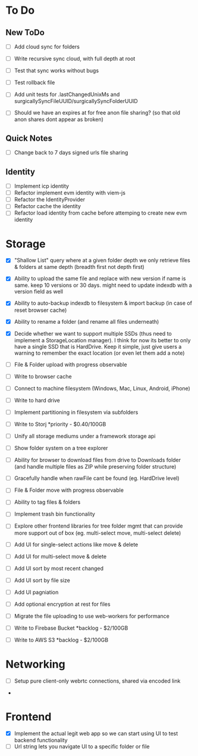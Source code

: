 # To Do

## New ToDo

- [ ] Add cloud sync for folders
- [ ] Write recursive sync cloud, with full depth at root
- [ ] Test that sync works without bugs
- [ ] Test rollback file

- [ ] Add unit tests for .lastChangedUnixMs and surgicallySyncFileUUID/surgicallySyncFolderUUID
- [ ] Should we have an expires at for free anon file sharing? (so that old anon shares dont appear as broken)

## Quick Notes

- [ ] Change back to 7 days signed urls file sharing

## Identity

- [ ] Implement icp identity
- [ ] Refactor implement evm identity with viem-js
- [ ] Refactor the IdentityProvider
- [ ] Refactor cache the identity
- [ ] Refactor load identity from cache before attemping to create new evm identity

# Storage

- [x] "Shallow List" query where at a given folder depth we only retrieve files & folders at same depth (breadth first not depth first)
- [x] Ability to upload the same file and replace with new version if name is same. keep 10 versions or 30 days. might need to update indexdb with a version field as well
- [x] Ability to auto-backup indexdb to filesystem & import backup (in case of reset browser cache)
- [x] Ability to rename a folder (and rename all files underneath)

- [x] Decide whether we want to support multiple SSDs (thus need to implement a StorageLocation manager). I think for now its better to only have a single SSD that is HardDrive. Keep it simple, just give users a warning to remember the exact location (or even let them add a note)
- [ ] File & Folder upload with progress observable
- [ ] Write to browser cache
- [ ] Connect to machine filesystem (Windows, Mac, Linux, Android, iPhone)
- [ ] Write to hard drive
- [ ] Implement partitioning in filesystem via subfolders
- [ ] Write to Storj \*priority - $0.40/100GB
- [ ] Unify all storage mediums under a framework storage api
- [ ] Show folder system on a tree explorer

- [ ] Ability for browser to download files from drive to Downloads folder (and handle multiple files as ZIP while preserving folder structure)
- [ ] Gracefully handle when rawFile cant be found (eg. HardDrive level)

- [ ] File & Folder move with progress observable
- [ ] Ability to tag files & folders
- [ ] Implement trash bin functionality

- [ ] Explore other frontend libraries for tree folder mgmt that can provide more support out of box (eg. multi-select move, multi-select delete)
- [ ] Add UI for single-select actions like move & delete
- [ ] Add UI for multi-select move & delete
- [ ] Add UI sort by most recent changed
- [ ] Add UI sort by file size
- [ ] Add UI pagniation
- [ ] Add optional encryption at rest for files

- [ ] Migrate the file uploading to use web-workers for performance
- [ ] Write to Firebase Bucket \*backlog - $2/100GB
- [ ] Write to AWS S3 \*backlog - $2/100GB

# Networking

- [ ] Setup pure client-only webrtc connections, shared via encoded link
-

# Frontend

- [x] Implement the actual legit web app so we can start using UI to test backend functionality
- [ ] Url string lets you navigate UI to a specific folder or file
